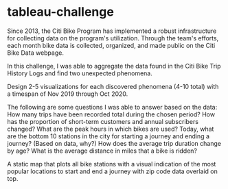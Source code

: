 # tableau-challenge
Since 2013, the Citi Bike Program has implemented a robust infrastructure for collecting data on the program's utilization. Through the team's efforts, each month bike data is collected, organized, and made public on the Citi Bike Data webpage.

In this challenge, I was able to aggregate the data found in the Citi Bike Trip History Logs and find two unexpected phenomena.

Design 2-5 visualizations for each discovered phenomena (4-10 total) with a timespan of Nov 2019 through Oct 2020. 

The following are some questions I was able to answer based on the data:
How many trips have been recorded total during the chosen period?
How has the proportion of short-term customers and annual subscribers changed?
What are the peak hours in which bikes are used?
Today, what are the bottom 10 stations in the city for starting a journey and ending a journey? (Based on data, why?)
How does the average trip duration change by age?
What is the average distance in miles that a bike is ridden?

A static map that plots all bike stations with a visual indication of the most popular locations to start and end a journey with zip code data overlaid on top.
